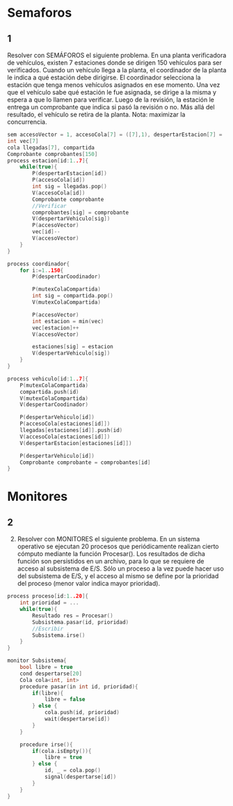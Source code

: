 # Semaforos
## 1
Resolver con SEMÁFOROS el siguiente problema. 
En una planta verificadora de vehículos, existen 7 estaciones donde se dirigen 150 vehículos para ser verificados. 
Cuando un vehículo llega a la planta, el coordinador de la planta le indica a qué estación debe dirigirse. 
El coordinador selecciona la estación que tenga menos vehículos asignados en ese momento. 
Una vez que el vehículo sabe qué estación le fue asignada, se dirige a la misma y espera a que lo llamen para verificar. Luego de la revisión, la estación le entrega un comprobante que indica si pasó la revisión o no. Más allá del resultado, el vehículo se retira de la planta. Nota: maximizar la concurrencia.
```cpp
sem accesoVector = 1, accesoCola[7] = ([7],1), despertarEstacion[7] = ([7],0), despertarVehiculo[150] = ([150],0) despertarCoodinador = 0, mutexColaCompartida = 1
int vec[7]
cola llegadas[7], compartida
Comprobante comprobantes[150]
process estacion[id:1..7]{
    while(true){
        P(despertarEstacion[id])
        P(accesoCola[id])
        int sig = llegadas.pop()
        V(accesoCola[id])
        Comprobante comprobante
        //Verificar
        comprobantes[sig] = comprobante
        V(despertarVehiculo[sig])
        P(accesoVector)
        vec[id]--
        V(accesoVector)
    }
}

process coordinador{
    for i:=1..150{
        P(despertarCoodinador) 

        P(mutexColaCompartida)
        int sig = compartida.pop()
        V(mutexColaCompartida)

        P(accesoVector)
        int estacion = min(vec)
        vec[estacion]++
        V(accesoVector)

        estaciones[sig] = estacion
        V(despertarVehiculo[sig])
    }
}

process vehiculo[id:1..7]{
    P(mutexColaCompartida)
    compartida.push(id)
    V(mutexColaCompartida)
    V(despertarCoodinador)

    P(despertarVehiculo[id])
    P(accesoCola[estaciones[id]])
    llegadas[estaciones[id]].push(id)
    V(accesoCola[estaciones[id]])
    V(despertarEstacion[estaciones[id]])

    P(despertarVehiculo[id])
    Comprobante comprobante = comprobantes[id]
}
```
# Monitores
## 2
2. Resolver con MONITORES el siguiente problema. En un sistema operativo se ejecutan 20 procesos que periódicamente realizan cierto cómputo mediante la función Procesar(). Los resultados de dicha función son persistidos en un archivo, para lo que se requiere de acceso al subsistema de E/S. Sólo un proceso a la vez puede hacer uso del subsistema de E/S, y el acceso al mismo se define por la prioridad del proceso (menor valor indica mayor prioridad).
```cpp
process proceso[id:1..20]{
    int prioridad = ...
    while(true){
        Resultado res = Procesar()
        Subsistema.pasar(id, prioridad)
        //Escribir
        Subsistema.irse()
    }
}

monitor Subsistema{
    bool libre = true
    cond despertarse[20]
    Cola cola<int, int>
    procedure pasar(in int id, prioridad){
        if(libre){
            libre = false
        } else {
            cola.push(id, prioridad)
            wait(despertarse[id])
        }
    }

    procedure irse(){
        if(cola.isEmpty()){
            libre = true
        } else {
            id, _ = cola.pop()
            signal(despertarse[id])
        }
    }
}
```